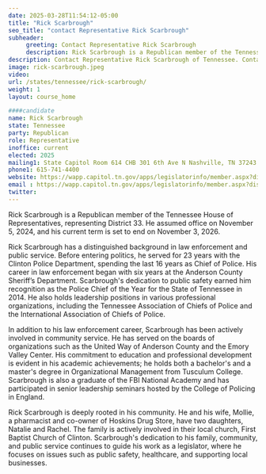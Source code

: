 ```yaml
---
date: 2025-03-28T11:54:12-05:00
title: "Rick Scarbrough"
seo_title: "contact Representative Rick Scarbrough"
subheader:
     greeting: Contact Representative Rick Scarbrough
     description: Rick Scarbrough is a Republican member of the Tennessee House of Representatives, representing District 33. He assumed office on November 5, 2024, and his current term is set to end on November 3, 2026.
description: Contact Representative Rick Scarbrough of Tennessee. Contact information for Rick Scarbrough includes email address, phone number, and mailing address.
image: rick-scarbrough.jpeg
video:
url: /states/tennessee/rick-scarbrough/
weight: 1
layout: course_home

####candidate
name: Rick Scarbrough
state: Tennessee
party: Republican
role: Representative
inoffice: current
elected: 2025
mailing1: State Capitol Room 614 CHB 301 6th Ave N Nashville, TN 37243
phone1: 615-741-4400
website: https://wapp.capitol.tn.gov/apps/legislatorinfo/member.aspx?district=H33/
email : https://wapp.capitol.tn.gov/apps/legislatorinfo/member.aspx?district=H33/
twitter: 
---
```

Rick Scarbrough is a Republican member of the Tennessee House of Representatives, representing District 33. He assumed office on November 5, 2024, and his current term is set to end on November 3, 2026.

Rick Scarbrough has a distinguished background in law enforcement and public service. Before entering politics, he served for 23 years with the Clinton Police Department, spending the last 16 years as Chief of Police. His career in law enforcement began with six years at the Anderson County Sheriff’s Department. Scarbrough's dedication to public safety earned him recognition as the Police Chief of the Year for the State of Tennessee in 2014. He also holds leadership positions in various professional organizations, including the Tennessee Association of Chiefs of Police and the International Association of Chiefs of Police.

In addition to his law enforcement career, Scarbrough has been actively involved in community service. He has served on the boards of organizations such as the United Way of Anderson County and the Emory Valley Center. His commitment to education and professional development is evident in his academic achievements; he holds both a bachelor's and a master's degree in Organizational Management from Tusculum College. Scarbrough is also a graduate of the FBI National Academy and has participated in senior leadership seminars hosted by the College of Policing in England.

Rick Scarbrough is deeply rooted in his community. He and his wife, Mollie, a pharmacist and co-owner of Hoskins Drug Store, have two daughters, Natalie and Rachel. The family is actively involved in their local church, First Baptist Church of Clinton. Scarbrough's dedication to his family, community, and public service continues to guide his work as a legislator, where he focuses on issues such as public safety, healthcare, and supporting local businesses.
